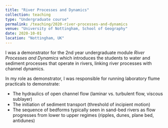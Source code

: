 ```yaml
---
title: "River Processes and Dynamics"
collection: teaching
type: "Undergraduate course"
permalink: /teaching/2020-river-processes-and-dynamics
venue: "University of Nottingham, School of Geography"
date: 2020-10-01
location: "Nottingham, UK"
---
```


I was a demonstrator for the 2nd year undergraduate module *River Processes and Dynamics* which introduces the students to water and sediment processes that operate in rivers, linking river processes with channel dynamics.

In my role as demonstrator, I was responsible for running laboratory flume practicals to demonstrate:
* The hydraulics of open channel flow (laminar vs. turbulent flow, viscous sublayer)
* The initiation of sediment transport (threshold of incipient motion)
* The sequence of bedforms typically seen in sand-bed rivers as flow progresses from lower to upper regimes (ripples, dunes, plane bed, antidunes)